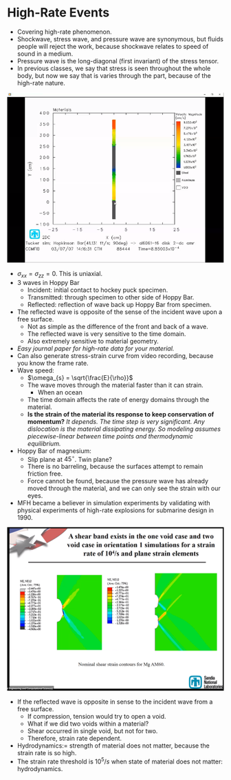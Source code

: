 # High-Rate Events

- Covering high-rate phenomenon.
- Shockwave, stress wave, and pressure wave are synonymous, but fluids people will reject the work, because shockwave relates to speed of sound in a medium.
- Pressure wave is the long-diagonal (first invariant) of the stress tensor.
- In previous classes, we say that stress is seen throughout the whole body, but now we say that is varies through the part, because of the high-rate nature.

![](../../../attachments/engr-743-001-damage-and-fracture/hoppy_bar_210416_121103_EST.png)

- $\sigma_{xx} = \sigma_{zz} = 0$. This is uniaxial.
- 3 waves in Hoppy Bar
  - Incident: initial contact to hockey puck specimen.
  - Transmitted: through specimen to other side of Hoppy Bar.
  - Reflected: reflection of wave back up Hoppy Bar from specimen.
- The reflected wave is opposite of the sense of the incident wave upon a free surface.
  - Not as simple as the difference of the front and back of a wave.
  - The reflected wave is very sensitive to the time domain.
  - Also extremely sensitive to material geometry.
- _Easy journal paper for high-rate data for your material._
- Can also generate stress-strain curve from video recording, because you know the frame rate.
- Wave speed:
  - $\omega_{s} = \sqrt{\frac{E}{\rho}}$
  - The wave moves through the material faster than it can strain.
    - When an ocean
  - The time domain affects the rate of energy domains through the material.
  - **Is the strain of the material its response to keep conservation of momentum?** _It depends. The time step is very significant. Any dislocation is the material dissipating energy. So modeling assumes piecewise-linear between time points and thermodynamic equilibrium._
- Hoppy Bar of magnesium:
  - Slip plane at $45^{\circ}$. Twin plane?
  - There is no barreling, because the surfaces attempt to remain friction free.
  - Force cannot be found, because the pressure wave has already moved through the material, and we can only see the strain with our eyes.
- MFH became a believer in simulation experiments by validating with physical experiments of high-rate explosions for submarine design in 1990.

![](../../../attachments/engr-743-001-damage-and-fracture/shear_strain_210416_124543_EST.png)

- If the reflected wave is opposite in sense to the incident wave from a free surface.
  - If compression, tension would try to open a void.
  - What if we did two voids within a material?
  - Shear occurred in single void, but not for two.
  - Therefore, strain rate dependent. 
- Hydrodynamics:= strength of material does not matter, because the strain rate is so high.
- The strain rate threshold is $10^{5}/s$ when state of material does not matter: hydrodynamics.